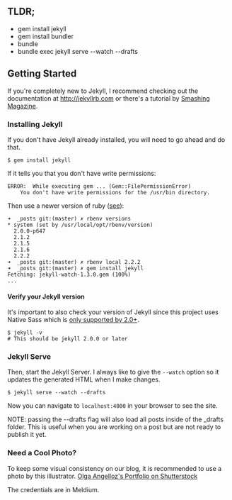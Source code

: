 ## TLDR;

- gem install jekyll
- gem install bundler
- bundle
- bundle exec jekyll serve --watch --drafts


## Getting Started

If you're completely new to Jekyll, I recommend checking out the documentation at <http://jekyllrb.com> or there's a tutorial by [Smashing Magazine](http://www.smashingmagazine.com/2014/08/01/build-blog-jekyll-github-pages/).

### Installing Jekyll

If you don't have Jekyll already installed, you will need to go ahead and do that.

```
$ gem install jekyll
```

If it tells you that you don't have write permissions:

```
ERROR:  While executing gem ... (Gem::FilePermissionError)
    You don't have write permissions for the /usr/bin directory.
```

Then use a newer version of ruby ([see](https://github.com/jekyll/jekyll/issues/2125)):

```
➜  _posts git:(master) ✗ rbenv versions
* system (set by /usr/local/opt/rbenv/version)
  2.0.0-p647
  2.1.2
  2.1.5
  2.1.6
  2.2.2
➜  _posts git:(master) ✗ rbenv local 2.2.2
➜  _posts git:(master) ✗ gem install jekyll
Fetching: jekyll-watch-1.3.0.gem (100%)
...
```

#### Verify your Jekyll version

It's important to also check your version of Jekyll since this project uses Native Sass which
is [only supported by 2.0+](http://jekyllrb.com/news/2014/05/06/jekyll-turns-2-0-0/).

```
$ jekyll -v
# This should be jekyll 2.0.0 or later
```

### Jekyll Serve

Then, start the Jekyll Server. I always like to give the `--watch` option so it updates the generated HTML when I make changes.

```
$ jekyll serve --watch --drafts
```

Now you can navigate to `localhost:4000` in your browser to see the site.

NOTE: passing the --drafts flag will also load all posts inside of the _drafts folder. This is
useful when you are working on a post but are not ready to publish it yet.


### Need a Cool Photo?

To keep some visual consistency on our blog, it is recommended to use a photo by this illustrator.
[Olga Angelloz's Portfolio on Shutterstock](http://www.shutterstock.com/gallery-1451378p1.html)

The credentials are in Meldium.
